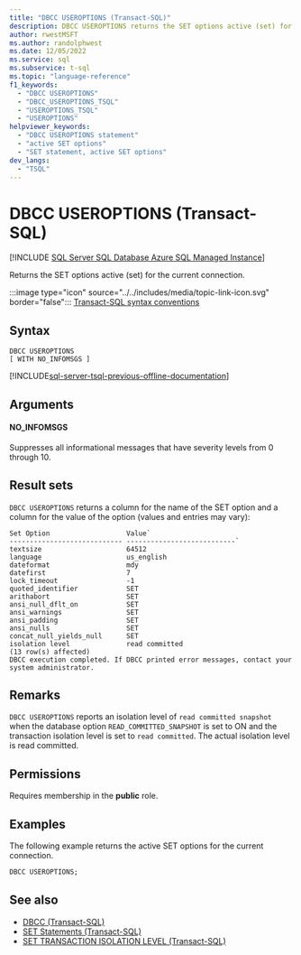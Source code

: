 ```yaml
---
title: "DBCC USEROPTIONS (Transact-SQL)"
description: DBCC USEROPTIONS returns the SET options active (set) for the current connection.
author: rwestMSFT
ms.author: randolphwest
ms.date: 12/05/2022
ms.service: sql
ms.subservice: t-sql
ms.topic: "language-reference"
f1_keywords:
  - "DBCC USEROPTIONS"
  - "DBCC_USEROPTIONS_TSQL"
  - "USEROPTIONS_TSQL"
  - "USEROPTIONS"
helpviewer_keywords:
  - "DBCC USEROPTIONS statement"
  - "active SET options"
  - "SET statement, active SET options"
dev_langs:
  - "TSQL"
---
```

# DBCC USEROPTIONS (Transact-SQL)

[!INCLUDE [SQL Server SQL Database Azure SQL Managed Instance](../../includes/applies-to-version/sql-asdb-asdbmi.md)]

Returns the SET options active (set) for the current connection.

:::image type="icon" source="../../includes/media/topic-link-icon.svg" border="false"::: [Transact-SQL syntax conventions](../../t-sql/language-elements/transact-sql-syntax-conventions-transact-sql.md)

## Syntax

```syntaxsql
DBCC USEROPTIONS
[ WITH NO_INFOMSGS ]
```

[!INCLUDE[sql-server-tsql-previous-offline-documentation](../../includes/sql-server-tsql-previous-offline-documentation.md)]

## Arguments

#### NO_INFOMSGS

Suppresses all informational messages that have severity levels from 0 through 10.

## Result sets

`DBCC USEROPTIONS` returns a column for the name of the SET option and a column for the value of the option (values and entries may vary):

```output
Set Option                   Value`
---------------------------- ---------------------------`
textsize                     64512
language                     us_english
dateformat                   mdy
datefirst                    7
lock_timeout                 -1
quoted_identifier            SET
arithabort                   SET
ansi_null_dflt_on            SET
ansi_warnings                SET
ansi_padding                 SET
ansi_nulls                   SET
concat_null_yields_null      SET
isolation level              read committed
(13 row(s) affected)
DBCC execution completed. If DBCC printed error messages, contact your system administrator.
```

## Remarks

`DBCC USEROPTIONS` reports an isolation level of `read committed snapshot` when the database option `READ_COMMITTED_SNAPSHOT` is set to ON and the transaction isolation level is set to `read committed`. The actual isolation level is read committed.

## Permissions

Requires membership in the **public** role.

## Examples

The following example returns the active SET options for the current connection.

```sql
DBCC USEROPTIONS;
```

## See also

- [DBCC (Transact-SQL)](../../t-sql/database-console-commands/dbcc-transact-sql.md)
- [SET Statements (Transact-SQL)](../../t-sql/statements/set-statements-transact-sql.md)
- [SET TRANSACTION ISOLATION LEVEL (Transact-SQL)](../../t-sql/statements/set-transaction-isolation-level-transact-sql.md)
